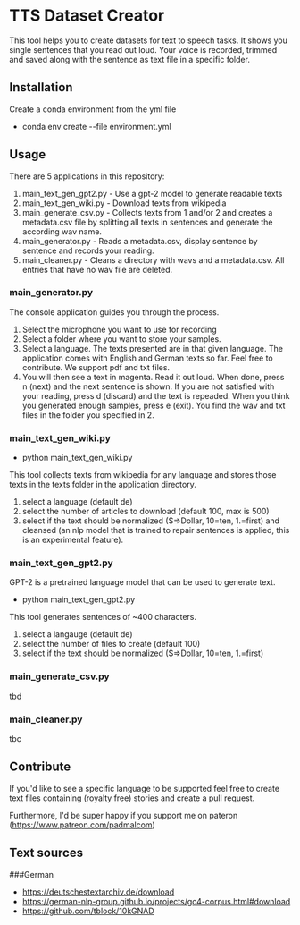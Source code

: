 # TTS Dataset Creator
This tool helps you to create datasets for text to speech tasks. It shows you single sentences that you read out loud. Your voice
is recorded, trimmed and saved along with the sentence as text file in a specific folder.

## Installation
Create a conda environment from the yml file

- conda env create --file environment.yml

## Usage
There are 5 applications in this repository:

1. main_text_gen_gpt2.py - Use a gpt-2 model to generate readable texts
2. main_text_gen_wiki.py - Download texts from wikipedia
3. main_generate_csv.py - Collects texts from 1 and/or 2 and creates a metadata.csv file by splitting all texts in sentences and generate the according wav name.
4. main_generator.py - Reads a metadata.csv, display sentence by sentence and records your reading.
5. main_cleaner.py - Cleans a directory with wavs and a metadata.csv. All entries that have no wav file are deleted.


### main_generator.py
The console application guides you through the process.

1. Select the microphone you want to use for recording
2. Select a folder where you want to store your samples.
3. Select a language. The texts presented are in that given language. The application comes with English and German texts so far. Feel free to contribute. We support pdf and txt files.
4. You will then see a text in magenta. Read it out loud. When done, press n (next) and the next sentence is shown. If you are not satisfied with your reading, press d (discard) and the text is repeaded. When you think you generated enough samples, press e (exit). You find the wav and txt files in the folder you specified in 2.


### main_text_gen_wiki.py
- python main_text_gen_wiki.py

This tool collects texts from wikipedia for any language and stores those texts in the texts folder in the application directory.

1. select a language (default de)
2. select the number of articles to download (default 100, max is 500)
3. select if the text should be normalized ($=>Dollar, 10=ten, 1.=first) and cleansed (an nlp model that is trained to repair sentences is applied, this is an experimental feature).

### main_text_gen_gpt2.py
GPT-2 is a pretrained language model that can be used to generate text.

- python main_text_gen_gpt2.py

This tool generates sentences of ~400 characters.

1. select a langauge (default de)
2. select the number of files to create (default 100)
3. select if the text should be normalized ($=>Dollar, 10=ten, 1.=first)


### main_generate_csv.py
tbd

### main_cleaner.py
tbc

## Contribute
If you'd like to see a specific language to be supported feel free to create text files containing (royalty free) stories and create a pull request.

Furthermore, I'd be super happy if you support me on pateron (https://www.patreon.com/padmalcom)

## Text sources
###German
- https://deutschestextarchiv.de/download
- https://german-nlp-group.github.io/projects/gc4-corpus.html#download
- https://github.com/tblock/10kGNAD